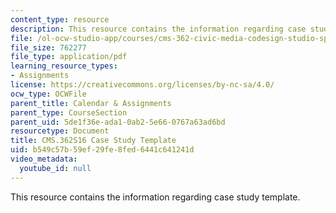 ```yaml
---
content_type: resource
description: This resource contains the information regarding case study template.
file: /ol-ocw-studio-app/courses/cms-362-civic-media-codesign-studio-spring-2016/b549c57b59ef29fe8fed6441c641241d_MITCMS_362S16_CaseStudy.pdf
file_size: 762277
file_type: application/pdf
learning_resource_types:
- Assignments
license: https://creativecommons.org/licenses/by-nc-sa/4.0/
ocw_type: OCWFile
parent_title: Calendar & Assignments
parent_type: CourseSection
parent_uid: 5de1f36e-ada1-0ab2-5e66-0767a63ad6bd
resourcetype: Document
title: CMS.362S16 Case Study Template
uid: b549c57b-59ef-29fe-8fed-6441c641241d
video_metadata:
  youtube_id: null
---
```

This resource contains the information regarding case study template.